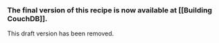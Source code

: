 ### The final version of this recipe is now available at [[Building CouchDB]].  

This draft version has been removed.

